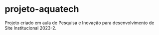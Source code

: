 # projeto-aquatech
Projeto criado em aula de Pesquisa e Inovação para desenvolvimento de Site Institucional 2023-2.
